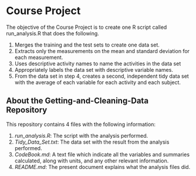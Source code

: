 # Course Project

The objective of the Course Project is to create one R script called run_analysis.R that does the following. 

1. Merges the training and the test sets to create one data set.
2. Extracts only the measurements on the mean and standard deviation for each measurement. 
3. Uses descriptive activity names to name the activities in the data set
4. Appropriately labels the data set with descriptive variable names. 
5. From the data set in step 4, creates a second, independent tidy data set with the average of each variable for each activity and each subject.

## About the Getting-and-Cleaning-Data Repository

This repository contains 4 files with the following information:

1. *run_analysis.R*: The script with the analysis performed.
2. *Tidy_Data_Set.txt*: The data set with the result from the analysis performed.
3. *CodeBook.md*: A text file which indicate all the variables and summaries calculated, along with units, and any other relevant information.
4. *README.md*: The present document explains what the analysis files did.

